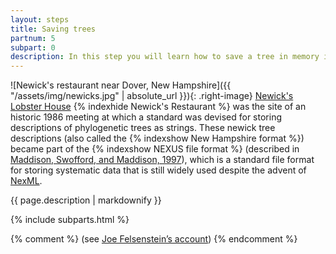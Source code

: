 ```yaml
---
layout: steps
title: Saving trees
partnum: 5
subpart: 0
description: In this step you will learn how to save a tree in memory in the form of a string known as a Newick tree description. You will also begin using some functionality from the Boost C++ library.
---
```

![Newick's restaurant near Dover, New Hampshire]({{ "/assets/img/newicks.jpg" | absolute_url }}){: .right-image}
[Newick's Lobster House](http://www.newicks.com) {% indexhide Newick's Restaurant %} was the site of an historic 1986 meeting 
at which a standard was devised for storing descriptions of phylogenetic trees as strings. These newick tree descriptions (also called the {% indexshow New Hampshire format %}) became part of the {% indexshow NEXUS file format %} (described in [Maddison, Swofford, and Maddison, 1997](http://dx.doi.org/10.1093/sysbio/46.4.590)), which is a standard file format for storing systematic data that is still widely used despite the advent of [NexML](http://www.nexml.org).

{{ page.description | markdownify }}

{% include subparts.html %}

{% comment %} 
(see [Joe Felsenstein’s account](http://evolution.genetics.washington.edu/phylip/newicktree.html)) 
{% endcomment %} 
